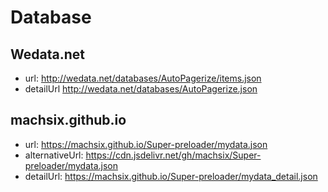 # Database

## Wedata.net

- url: <http://wedata.net/databases/AutoPagerize/items.json>
- detailUrl <http://wedata.net/databases/AutoPagerize.json>

## machsix.github.io

- url: <https://machsix.github.io/Super-preloader/mydata.json>
- alternativeUrl: <https://cdn.jsdelivr.net/gh/machsix/Super-preloader/mydata.json>
- detailUrl: <https://machsix.github.io/Super-preloader/mydata_detail.json>
